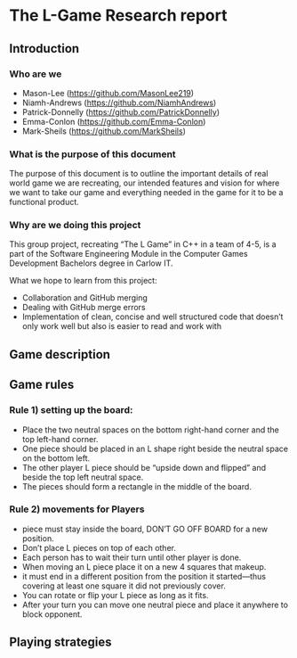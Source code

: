 # The L-Game Research report 
## Introduction

### Who are we
- Mason-Lee (https://github.com/MasonLee219) 
- Niamh-Andrews (https://github.com/NiamhAndrews) 
- Patrick-Donnelly (https://github.com/PatrickDonnelly) 
- Emma-Conlon (https://github.com/Emma-Conlon) 
- Mark-Sheils (https://github.com/MarkSheils)

### What is the purpose of this document
The purpose of this document is to outline the important details of real world game we are recreating, our intended features and vision for where we want to take our game and everything needed in the game for it to be a functional product.

### Why are we doing this project
This group project, recreating “The L Game” in C++ in a team of 4-5, is a part of the Software Engineering Module in the Computer Games Development Bachelors degree in Carlow IT. 

What we hope to learn from this project:
-    Collaboration and GitHub merging
-    Dealing with GitHub merge errors
-    Implementation of clean, concise and well structured code that doesn’t only work well but also is easier to read and work with


## Game description

## Game rules
### Rule 1) setting up the board:
- Place the two neutral spaces on the bottom right-hand corner and the top left-hand corner. 
- One piece should be placed in an L shape right beside the neutral space on the bottom left. 
- The other player L piece should be “upside down and flipped” and beside the top left neutral space. 
- The pieces should form a rectangle in the middle of the board.

### Rule 2) movements for Players
- piece must stay inside the board, DON’T GO OFF BOARD for a new position.
- Don’t place L pieces on top of each other. 
- Each person has to wait their turn until other player is done. 
- When moving an L piece place it on a new 4 squares that makeup. 
- it must end in a different position from the position it started—thus covering at least one square it did not previously cover. 
- You can rotate or flip your L piece as long as it fits. 
- After your turn you can move one neutral piece and place it anywhere to block opponent.

## Playing strategies

